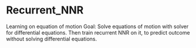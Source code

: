 # Recurrent_NNR
 Learning on equation of motion
 Goal: Solve equations of motion with solver for differential equations. Then train recurrent NNR on it, to predict outcome without solving differential equations.
